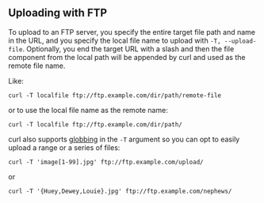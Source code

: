 ## Uploading with FTP

To upload to an FTP server, you specify the entire target file path and name
in the URL, and you specify the local file name to upload with `-T,
--upload-file`. Optionally, you end the target URL with a slash and then the
file component from the local path will be appended by curl and used as the
remote file name.

Like:

    curl -T localfile ftp://ftp.example.com/dir/path/remote-file

or to use the local file name as the remote name:

    curl -T localfile ftp://ftp.example.com/dir/path/

curl also supports [globbing](../cmdline/globbing.md) in the `-T` argument so
you can opt to easily upload a range or a series of files:

    curl -T 'image[1-99].jpg' ftp://ftp.example.com/upload/

or

    curl -T '{Huey,Dewey,Louie}.jpg' ftp://ftp.example.com/nephews/
